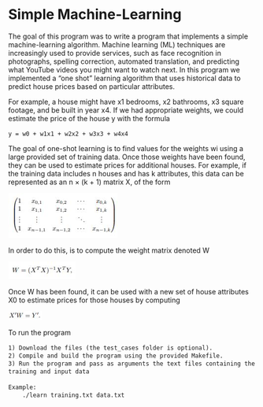 # Simple Machine-Learning

The goal of this program was to write a program that implements a simple machine-learning algorithm. 
Machine learning (ML) techniques are increasingly used to provide services, such as face recognition 
in photographs, spelling correction, automated translation, and predicting what YouTube videos you might 
want to watch next. In this program we implemented a “one shot” learning algorithm that uses historical 
data to predict house prices based on particular attributes.

For example, a house might have x1 bedrooms, x2 bathrooms, x3 square footage, and be built in
year x4. If we had appropriate weights, we could estimate the price of the house y with the formula

	y = w0 + w1x1 + w2x2 + w3x3 + w4x4
	
The goal of one-shot learning is to find values for the weights wi using a large provided set
of training data. Once those weights have been found, they can be used to estimate prices for
additional houses. For example, if the training data includes n houses and has k attributes, 
this data can be represented as an n × (k + 1) matrix X, of the form

![Screenshot](training_matrix.JPG)

In order to do this, is to compute the weight matrix denoted W

![Screenshot](weights_matrix.JPG)

Once W has been found, it can be used with a new set of house attributes X0
to estimate prices for those houses by computing 

![Screenshot](prices_matrix.JPG)

To run the program

	1) Download the files (the test_cases folder is optional).
	2) Compile and build the program using the provided Makefile.
	3) Run the program and pass as arguments the text files containing the training and input data

	Example:
		./learn training.txt data.txt
		
	

